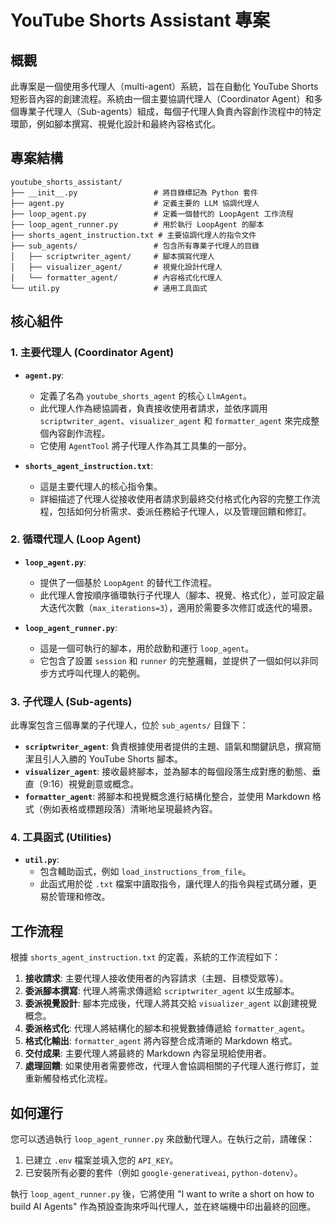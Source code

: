 # YouTube Shorts Assistant 專案

## 概觀

此專案是一個使用多代理人（multi-agent）系統，旨在自動化 YouTube Shorts 短影音內容的創建流程。系統由一個主要協調代理人（Coordinator Agent）和多個專業子代理人（Sub-agents）組成，每個子代理人負責內容創作流程中的特定環節，例如腳本撰寫、視覺化設計和最終內容格式化。

## 專案結構

```
youtube_shorts_assistant/
├── __init__.py                 # 將目錄標記為 Python 套件
├── agent.py                    # 定義主要的 LLM 協調代理人
├── loop_agent.py               # 定義一個替代的 LoopAgent 工作流程
├── loop_agent_runner.py        # 用於執行 LoopAgent 的腳本
├── shorts_agent_instruction.txt # 主要協調代理人的指令文件
├── sub_agents/                 # 包含所有專業子代理人的目錄
│   ├── scriptwriter_agent/     # 腳本撰寫代理人
│   ├── visualizer_agent/       # 視覺化設計代理人
│   └── formatter_agent/        # 內容格式化代理人
└── util.py                     # 通用工具函式
```

## 核心組件

### 1. 主要代理人 (Coordinator Agent)

-   **`agent.py`**:
    -   定義了名為 `youtube_shorts_agent` 的核心 `LlmAgent`。
    -   此代理人作為總協調者，負責接收使用者請求，並依序調用 `scriptwriter_agent`、`visualizer_agent` 和 `formatter_agent` 來完成整個內容創作流程。
    -   它使用 `AgentTool` 將子代理人作為其工具集的一部分。

-   **`shorts_agent_instruction.txt`**:
    -   這是主要代理人的核心指令集。
    -   詳細描述了代理人從接收使用者請求到最終交付格式化內容的完整工作流程，包括如何分析需求、委派任務給子代理人，以及管理回饋和修訂。

### 2. 循環代理人 (Loop Agent)

-   **`loop_agent.py`**:
    -   提供了一個基於 `LoopAgent` 的替代工作流程。
    -   此代理人會按順序循環執行子代理人（腳本、視覺、格式化），並可設定最大迭代次數（`max_iterations=3`），適用於需要多次修訂或迭代的場景。

-   **`loop_agent_runner.py`**:
    -   這是一個可執行的腳本，用於啟動和運行 `loop_agent`。
    -   它包含了設置 `session` 和 `runner` 的完整邏輯，並提供了一個如何以非同步方式呼叫代理人的範例。

### 3. 子代理人 (Sub-agents)

此專案包含三個專業的子代理人，位於 `sub_agents/` 目錄下：

-   **`scriptwriter_agent`**: 負責根據使用者提供的主題、語氣和關鍵訊息，撰寫簡潔且引人入勝的 YouTube Shorts 腳本。
-   **`visualizer_agent`**: 接收最終腳本，並為腳本的每個段落生成對應的動態、垂直（9:16）視覺創意或概念。
-   **`formatter_agent`**: 將腳本和視覺概念進行結構化整合，並使用 Markdown 格式（例如表格或標題段落）清晰地呈現最終內容。

### 4. 工具函式 (Utilities)

-   **`util.py`**:
    -   包含輔助函式，例如 `load_instructions_from_file`。
    -   此函式用於從 `.txt` 檔案中讀取指令，讓代理人的指令與程式碼分離，更易於管理和修改。

## 工作流程

根據 `shorts_agent_instruction.txt` 的定義，系統的工作流程如下：

1.  **接收請求**: 主要代理人接收使用者的內容請求（主題、目標受眾等）。
2.  **委派腳本撰寫**: 代理人將需求傳遞給 `scriptwriter_agent` 以生成腳本。
3.  **委派視覺設計**: 腳本完成後，代理人將其交給 `visualizer_agent` 以創建視覺概念。
4.  **委派格式化**: 代理人將結構化的腳本和視覺數據傳遞給 `formatter_agent`。
5.  **格式化輸出**: `formatter_agent` 將內容整合成清晰的 Markdown 格式。
6.  **交付成果**: 主要代理人將最終的 Markdown 內容呈現給使用者。
7.  **處理回饋**: 如果使用者需要修改，代理人會協調相關的子代理人進行修訂，並重新觸發格式化流程。

## 如何運行

您可以透過執行 `loop_agent_runner.py` 來啟動代理人。在執行之前，請確保：

1.  已建立 `.env` 檔案並填入您的 `API_KEY`。
2.  已安裝所有必要的套件（例如 `google-generativeai`, `python-dotenv`）。

執行 `loop_agent_runner.py` 後，它將使用 "I want to write a short on how to build AI Agents" 作為預設查詢來呼叫代理人，並在終端機中印出最終的回應。
